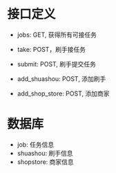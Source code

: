 # 接口定义

- jobs: GET, 获得所有可接任务

- take: POST，刷手接任务

- submit: POST, 刷手提交任务

- add_shuashou: POST, 添加刷手

- add_shop_store: POST, 添加商家

# 数据库
- job: 任务信息
- shuashou: 刷手信息
- shopstore: 商家信息